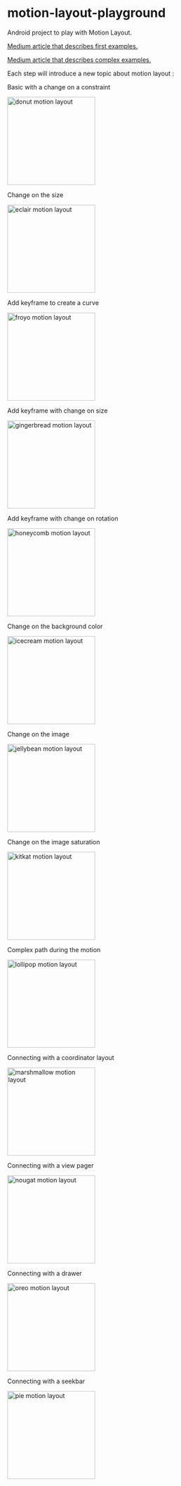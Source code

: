 # motion-layout-playground
Android project to play with Motion Layout.

[Medium article that describes first examples.](https://medium.com/xebia-france/move-my-app-with-motionlayout-part-1-7800637feb22)

[Medium article that describes complex examples.](https://medium.com/xebia-france/move-my-app-with-motionlayout-part-2-12427f74bdaa)

Each step will introduce a new topic about motion layout :

Basic with a change on a constraint

<img width="200" alt="donut motion layout" src="raw/donut-motion-layout.gif"/>

Change on the size

<img width="200" alt="eclair motion layout" src="raw/eclair-motion-layout.gif"/>

Add keyframe to create a curve

<img width="200" alt="froyo motion layout" src="raw/froyo-motion-layout.gif"/>

Add keyframe with change on size

<img width="200" alt="gingerbread motion layout" src="raw/gingerbread-motion-layout.gif"/>

Add keyframe with change on rotation

<img width="200" alt="honeycomb motion layout" src="raw/honeycomb-motion-layout.gif"/>

Change on the background color

<img width="200" alt="icecream motion layout" src="raw/icecream-motion-layout.gif"/>

Change on the image

<img width="200" alt="jellybean motion layout" src="raw/jellybean-motion-layout.gif"/>

Change on the image saturation

<img width="200" alt="kitkat motion layout" src="raw/kitkat-motion-layout.gif"/>

Complex path during the motion

<img width="200" alt="lollipop motion layout" src="raw/lollipop-motion-layout.gif"/>

Connecting with a coordinator layout

<img width="200" alt="marshmallow motion layout" src="raw/marshmallow-motion-layout.gif"/>

Connecting with a view pager

<img width="200" alt="nougat motion layout" src="raw/nougat-motion-layout.gif"/>

Connecting with a drawer

<img width="200" alt="oreo motion layout" src="raw/oreo-motion-layout.gif"/>

Connecting with a seekbar

<img width="200" alt="pie motion layout" src="raw/pie-motion-layout.gif"/>
